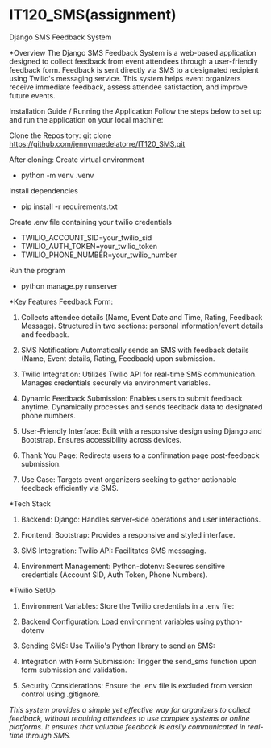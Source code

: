 # IT120_SMS(assignment)

Django SMS Feedback System


*Overview
The Django SMS Feedback System is a web-based application designed to collect feedback from event attendees through a user-friendly feedback form. Feedback is sent directly via SMS to a designated recipient using Twilio's messaging service. This system helps event organizers receive immediate feedback, assess attendee satisfaction, and improve future events.

Installation Guide / Running the Application
Follow the steps below to set up and run the application on your local machine:

Clone the Repository:
git clone https://github.com/jennymaedelatorre/IT120_SMS.git

After cloning:
Create virtual environment
- python -m venv .venv

Install dependencies
- pip install -r requirements.txt

Create .env file containing your twilio credentials
- TWILIO_ACCOUNT_SID=your_twilio_sid
- TWILIO_AUTH_TOKEN=your_twilio_token
- TWILIO_PHONE_NUMBER=your_twilio_number

Run the program
- python manage.py runserver


*Key Features
Feedback Form:

1. Collects attendee details (Name, Event Date and Time, Rating, Feedback Message).
	Structured in two sections: personal information/event details and feedback.

2. SMS Notification:
	Automatically sends an SMS with feedback details (Name, Event details, Rating, Feedback) upon submission.

3. Twilio Integration:
	Utilizes Twilio API for real-time SMS communication.
	Manages credentials securely via environment variables.

4. Dynamic Feedback Submission:
	Enables users to submit feedback anytime.
	Dynamically processes and sends feedback data to designated phone numbers.

5. User-Friendly Interface:
	Built with a responsive design using Django and Bootstrap.
	Ensures accessibility across devices.

6. Thank You Page:
	Redirects users to a confirmation page post-feedback submission.

7. Use Case:
	Targets event organizers seeking to gather actionable feedback efficiently via SMS.


*Tech Stack
1. Backend:
	Django: Handles server-side operations and user interactions.

2. Frontend:
	Bootstrap: Provides a responsive and styled interface.

3. SMS Integration:
	Twilio API: Facilitates SMS messaging.

4. Environment Management:
	Python-dotenv: Secures sensitive credentials (Account SID, Auth Token, Phone Numbers).


*Twilio SetUp
1. Environment Variables:
	Store the Twilio credentials in a .env file:

2. Backend Configuration:
	Load environment variables using python-dotenv

3. Sending SMS:
	Use Twilio's Python library to send an SMS:

4. Integration with Form Submission:
	Trigger the send_sms function upon form submission and validation.

5. Security Considerations:
	Ensure the .env file is excluded from version control using .gitignore.

*This system provides a simple yet effective way for organizers to collect feedback, without requiring attendees to use complex systems or online platforms. It ensures that valuable feedback is easily communicated in real-time through SMS.*
